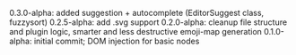 0.3.0-alpha: added suggestion + autocomplete (EditorSuggest class, fuzzysort)
0.2.5-alpha: add .svg support
0.2.0-alpha: cleanup file structure and plugin logic, smarter and less destructive emoji-map generation
0.1.0-alpha: initial commit; DOM injection for basic nodes
